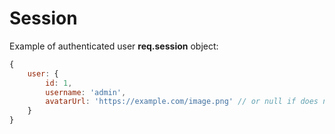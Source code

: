 # Session

Example of authenticated user **req.session** object:

```js
{
    user: {
        id: 1,
        username: 'admin',
        avatarUrl: 'https://example.com/image.png' // or null if does not exist
    }
}
```
